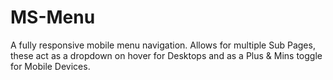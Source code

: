 # MS-Menu
A fully responsive mobile menu navigation. Allows for multiple Sub Pages, these act as a dropdown on hover for Desktops and as a Plus &amp; Mins toggle for Mobile Devices.

